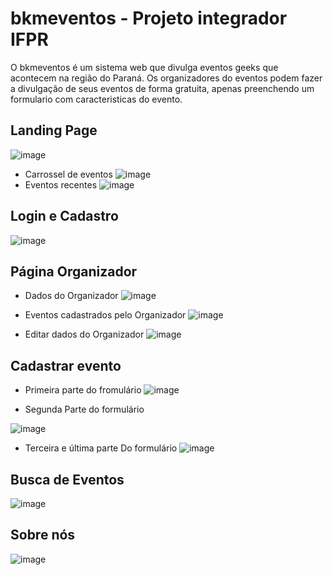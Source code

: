 # bkmeventos - Projeto integrador IFPR

O bkmeventos é um sistema web que divulga eventos geeks que acontecem na região do Paraná.
Os organizadores do eventos podem fazer a divulgação de seus eventos de forma gratuita, apenas preenchendo um formulario com caracteristicas do evento.
## Landing Page
![image](https://user-images.githubusercontent.com/55161799/206202500-74ae2fe0-7b37-42a3-b51a-7cbd9540160e.png)
- Carrossel de eventos
![image](https://user-images.githubusercontent.com/55161493/222259968-43ed191f-a976-4d52-97fa-9568798906e7.png)
- Eventos recentes
![image](https://user-images.githubusercontent.com/55161493/222260121-d6b75e90-aa89-4e09-9a40-6dc55b2a16e7.png)
## Login e Cadastro 
![image](https://user-images.githubusercontent.com/55161493/222260394-c78e2fef-b13a-4027-aefe-75476bd86f33.png)
## Página Organizador 
- Dados do Organizador 
![image](https://user-images.githubusercontent.com/55161493/222260623-40fc2008-c75a-447f-9260-44dabf7ed6fb.png)
 
- Eventos cadastrados pelo Organizador 
![image](https://user-images.githubusercontent.com/55161493/222260909-942d8afd-bf38-4e06-b547-978684b67ff8.png)

- Editar dados do Organizador 
![image](https://user-images.githubusercontent.com/55161493/222261570-7fdb58cc-ce86-4d50-b9b6-c0d7ebc7a1c0.png)

## Cadastrar evento
- Primeira parte do fromulário 
![image](https://user-images.githubusercontent.com/55161493/222261865-d39914be-4894-44c7-99d8-d139e8c919d2.png)

- Segunda Parte do formulário

![image](https://user-images.githubusercontent.com/55161493/222262014-ad40ed9e-af41-43f4-90a9-c20962bcab49.png)

- Terceira e última parte Do formulário 
![image](https://user-images.githubusercontent.com/55161493/222262289-37a72b7b-f444-4730-89b6-b07a5bcfceed.png)

## Busca de Eventos 
![image](https://user-images.githubusercontent.com/55161493/222263094-ad2b3315-9e56-4d9b-abdd-9a593ce7f197.png)


## Sobre nós 
![image](https://user-images.githubusercontent.com/55161493/222263236-94d68423-7a61-4fd7-9db8-9e1d40cc75f5.png)


